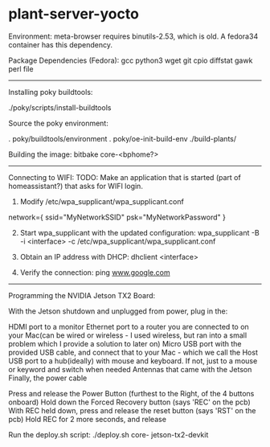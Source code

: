 # plant-server-yocto

Environment:
meta-browser requires binutils-2.53, which is old.  A fedora34 container has this dependency.

Package Dependencies (Fedora):
gcc python3 wget git cpio diffstat gawk perl file

---------------------------------

Installing poky buildtools:

./poky/scripts/install-buildtools

Source the poky environment:

. poky/buildtools/environment
. poky/oe-init-build-env ./build-plants/

Building the image:
bitbake core-\<bphome?\>

----------------------------------

Connecting to WIFI:
TODO:  Make an application that is started (part of homeassistant?) that asks for WIFI login.

1. Modify \/etc/wpa\_supplicant\/wpa\_supplicant.conf

network={
    ssid="MyNetworkSSID"
    psk="MyNetworkPassword"
}

2. Start wpa\_supplicant with the updated configuration:
wpa\_supplicant -B -i \<interface> -c \/etc/wpa\_supplicant\/wpa\_supplicant.conf

3. Obtain an IP address with DHCP:
dhclient \<interface\>

4. Verify the connection:
ping www.google.com

----------------------------------

Programming the NVIDIA Jetson TX2 Board:

With the Jetson shutdown and unplugged from power, plug in the:

HDMI port to a monitor
Ethernet port to a router you are connected to on your Mac(can be wired or wireless - I used wireless, but ran into a small problem which I provide a solution to later on)
Micro USB port with the provided USB cable, and connect that to your Mac - which we call the Host
USB port to a hub(ideally) with mouse and keyboard. If not, just to a mouse or keyword and switch when needed
Antennas that came with the Jetson
Finally, the power cable

Press and release the Power Button (furthest to the Right, of the 4 buttons onboard)
Hold down the Forced Recovery button (says 'REC' on the pcb)
With REC held down, press and release the reset button (says 'RST' on the pcb)
Hold REC for 2 more seconds, and release

Run the deploy.sh script:
./deploy.sh core-<bphome> jetson-tx2-devkit
